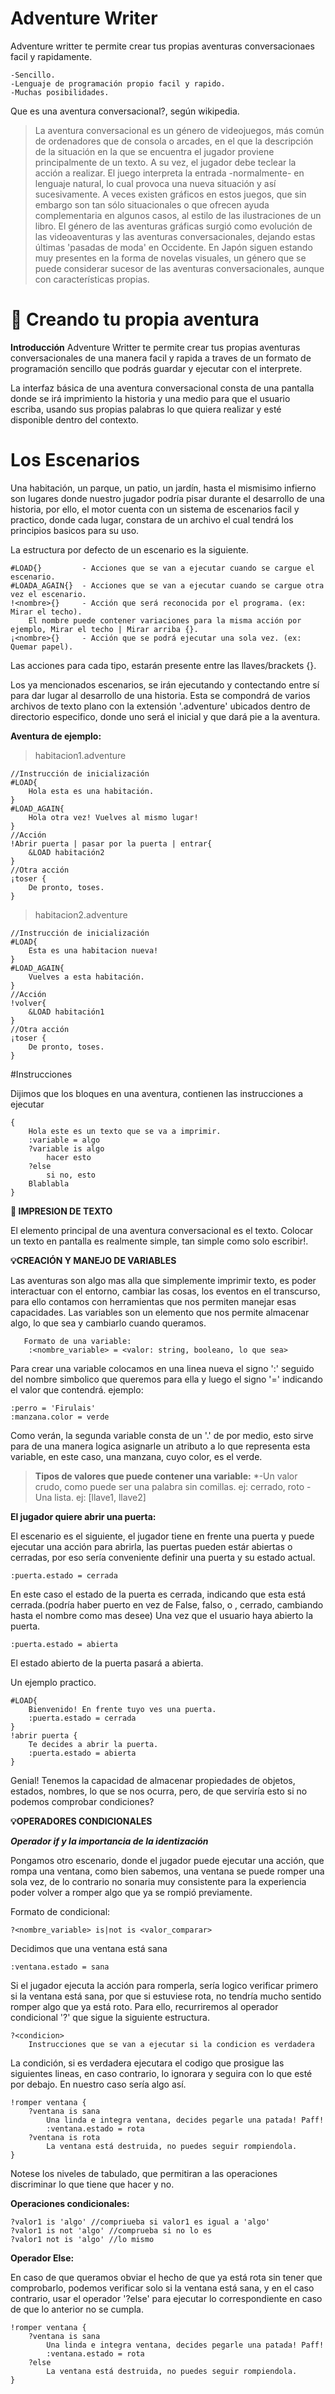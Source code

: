 # Adventure Writer

Adventure writter te permite crear tus propias aventuras conversacionaes facil y rapidamente.

    -Sencillo.
    -Lenguaje de programación propio facil y rapido.
    -Muchas posibilidades.

Que es una aventura conversacional?, según wikipedia.
> La aventura conversacional es un género de videojuegos, más común de ordenadores que de consola o arcades, en el que la descripción de la situación en la que se encuentra el jugador proviene principalmente de un texto. A su vez, el jugador debe teclear la acción a realizar. El juego interpreta la entrada -normalmente- en lenguaje natural, lo cual provoca una nueva situación y así sucesivamente. A veces existen gráficos en estos juegos, que sin embargo son tan sólo situacionales o que ofrecen ayuda complementaria en algunos casos, al estilo de las ilustraciones de un libro. El género de las aventuras gráficas surgió como evolución de las videoaventuras y las aventuras conversacionales, dejando estas últimas 'pasadas de moda' en Occidente. En Japón siguen estando muy presentes en la forma de novelas visuales, un género que se puede considerar sucesor de las aventuras conversacionales, aunque con características propias.


# 📑 Creando tu propia aventura

**Introducción**
Adventure Writter te permite crear tus propias aventuras conversacionales de una manera facil y rapida a traves de un formato de programación sencillo que podrás guardar y ejecutar con el interprete.

La interfaz básica de una aventura conversacional consta de una pantalla donde se irá imprimiento la historia y una medio para que el usuario escriba, usando sus propias palabras lo que quiera realizar y esté disponible dentro del contexto.


# Los Escenarios
Una habitación, un parque, un patio, un jardín, hasta el mismisimo infierno son lugares donde nuestro jugador podría pisar durante el desarrollo de una historia, por ello, el motor cuenta con un sistema de escenarios facil y practico, donde cada lugar, constara de un archivo el cual tendrá los principios basicos para su uso.

La estructura por defecto de un escenario es la siguiente.

    #LOAD{}         - Acciones que se van a ejecutar cuando se cargue el escenario.
    #LOADA_AGAIN{}  - Acciones que se van a ejecutar cuando se cargue otra vez el escenario.
    !<nombre>{}     - Acción que será reconocida por el programa. (ex: Mirar el techo).
        El nombre puede contener variaciones para la misma acción por ejemplo, Mirar el techo | Mirar arriba {}.
    ¡<nombre>{}     - Acción que se podrá ejecutar una sola vez. (ex: Quemar papel).

Las acciones para cada tipo, estarán presente entre las llaves/brackets {}.

Los ya mencionados escenarios, se irán ejecutando y contectando entre sí para dar lugar al desarrollo de una historia.
Esta se compondrá de varios archivos de texto plano con la extensión '.adventure' ubicados dentro de directorio especifico, donde uno será el inicial y que dará pie a la aventura.

**Aventura de ejemplo:**

> habitacion1.adventure
```
//Instrucción de inicialización
#LOAD{
    Hola esta es una habitación.
}
#LOAD_AGAIN{
    Hola otra vez! Vuelves al mismo lugar!
}
//Acción
!Abrir puerta | pasar por la puerta | entrar{
    &LOAD habitación2
}
//Otra acción
¡toser {
    De pronto, toses.
}
```
> habitacion2.adventure
```
//Instrucción de inicialización
#LOAD{
    Esta es una habitacion nueva!
}
#LOAD_AGAIN{
    Vuelves a esta habitación.
}
//Acción
!volver{
    &LOAD habitación1
}
//Otra acción
¡toser {
    De pronto, toses.
}
```


#Instrucciones

Dijimos que los bloques en una aventura, contienen las instrucciones a ejecutar
```
{
    Hola este es un texto que se va a imprimir.
    :variable = algo
    ?variable is algo
        hacer esto
    ?else
        si no, esto
    Blablabla
}
```

**📝 IMPRESION DE TEXTO**

El elemento principal de una aventura conversacional es el texto.
Colocar un texto en pantalla es realmente simple, tan simple como solo escribir!.

**💡CREACIÓN Y MANEJO DE VARIABLES**

Las aventuras son algo mas alla que simplemente imprimir texto, es poder interactuar con el entorno, cambiar las cosas, los eventos en el transcurso, para ello contamos con herramientas que nos permiten manejar esas capacidades.
Las variables son un elemento que nos permite almacenar algo, lo que sea y cambiarlo cuando queramos.
```
   Formato de una variable:
    :<nombre_variable> = <valor: string, booleano, lo que sea>
```
Para crear una variable colocamos en una linea nueva el signo ':' seguido del nombre simbolico que queremos para ella y luego el signo '=' indicando el valor que contendrá.
ejemplo: 
```
:perro = 'Firulais'
:manzana.color = verde

```
Como verán, la segunda variable consta de un '.' de por medio, esto sirve para de una manera logica asignarle un atributo a lo que representa esta variable, en este caso, una manzana, cuyo color, es el verde.

> **Tipos de valores que puede contener una variable:**
*-Un valor crudo, como puede ser una palabra sin comillas. ej: cerrado, roto
-Una lista. ej: [llave1, llave2]


**El jugador quiere abrir una puerta:**

El escenario es el siguiente, el jugador tiene en frente una puerta y puede ejecutar una acción para abrirla, las puertas pueden estár abiertas o cerradas, por eso sería conveniente definir una puerta y su estado actual.
```
:puerta.estado = cerrada
```
En este caso el estado de la puerta es cerrada, indicando que esta está cerrada.(podría haber puerto en vez de False, falso, o , cerrado, cambiando hasta el nombre como mas desee)
Una vez que el usuario haya abierto la puerta.
```
:puerta.estado = abierta
```
El estado abierto de la puerta pasará a abierta.

Un ejemplo practico.
```
#LOAD{
    Bienvenido! En frente tuyo ves una puerta.
    :puerta.estado = cerrada
}
!abrir puerta {
    Te decides a abrir la puerta.
    :puerta.estado = abierta
}
```
Genial! Tenemos la capacidad de almacenar propiedades de objetos, estados, nombres, lo que se nos ocurra, pero, de que serviría esto si no podemos comprobar condiciones?

**💡OPERADORES CONDICIONALES**

***Operador if y la importancia de la identización***

Pongamos otro escenario, donde el jugador puede ejecutar una acción, que rompa una ventana, como bien sabemos, una ventana se puede romper una sola vez, de lo contrario no sonaria muy consistente para la experiencia poder volver a romper algo que ya se rompió previamente.

Formato de condicional:
```
?<nombre_variable> is|not is <valor_comparar>
```

Decidimos que una ventana está sana
```
:ventana.estado = sana
```

Si el jugador ejecuta la acción para romperla, sería logico verificar primero si la ventana está sana, por que si estuviese rota, no tendría mucho sentido romper algo que ya está roto.
Para ello, recurriremos al operador condicional '?' que sigue la siguiente estructura.
```
?<condicion>
    Instrucciones que se van a ejecutar si la condicion es verdadera

```
La condición, si es verdadera ejecutara el codigo que prosigue las siguientes lineas, en caso contrario, lo ignorara y seguira con lo que esté por debajo.
En nuestro caso sería algo así.
```
!romper ventana {
    ?ventana is sana
        Una linda e integra ventana, decides pegarle una patada! Paff!
        :ventana.estado = rota
    ?ventana is rota
        La ventana está destruida, no puedes seguir rompiendola.
}
```
Notese los niveles de tabulado, que permitiran a las operaciones discriminar lo que tiene que hacer y no.

**Operaciones condicionales:**
```
?valor1 is 'algo' //compriueba si valor1 es igual a 'algo'
?valor1 is not 'algo' //comprueba si no lo es
?valor1 not is 'algo' //lo mismo
```



**Operador Else:**

En caso de que queramos obviar el hecho de que ya está rota sin tener que comprobarlo, podemos verificar solo si la ventana está sana, y en el caso contrario, usar el operador '?else' para ejecutar lo correspondiente en caso de que lo anterior no se cumpla.
```
!romper ventana {
    ?ventana is sana
        Una linda e integra ventana, decides pegarle una patada! Paff!
        :ventana.estado = rota
    ?else
        La ventana está destruida, no puedes seguir rompiendola.
}
```





